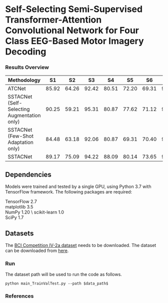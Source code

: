 # Self-Selecting Semi-Supervised Transformer-Attention Convolutional Network for Four Class EEG-Based Motor Imagery Decoding

### Results Overview

| Methodology | S1 | S2 | S3 | S4 | S5 | S6 | S7 | S8 | S9 | Average |
|-|-|-|-|-|-|-|-|-|-|-|
| ATCNet | 85.92 |  64.26 |  92.42 |  80.51  | 72.20  | 69.31 |  94.95  | 82.67 | 88.09 | 81.15 |
| SSTACNet (Self-Selecting Augmentation only) | 90.25  | 59.21 |  95.31 |  80.87  | 77.62 |  71.12  | 91.34 |  84.48  | 86.64 | 81.87 |
| SSTACNet (Few-Shot Adaptation only) | 84.48  | 63.18  | 92.06 |  80.87 |  69.31 |  70.40 |  93.50 |  83.39  | 89.53 | 80.75 |
| SSTACNet | 89.17  | 75.09  | 94.22  | 88.09  | 80.14  | 73.65 |  91.34  | 85.92  | 92.06 | 85.52 |


## Dependencies

Models were trained and tested by a single GPU, using Python 3.7 with TensorFlow framework. The following packages are required:

TensorFlow 2.7 \
matplotlib 3.5 \
NumPy 1.20 \ 
scikit-learn 1.0 <br>
SciPy 1.7

## Datasets

The [BCI Competition IV-2a dataset](https://www.bbci.de/competition/iv/#dataset2a) needs to be downloaded. The dataset can be downloaded from [here](http://bnci-horizon-2020.eu/database/data-sets).

### Run

The dataset path will be used to run the code as follows.

```
python main_TrainValTest.py --path $data_path$
```
### References



